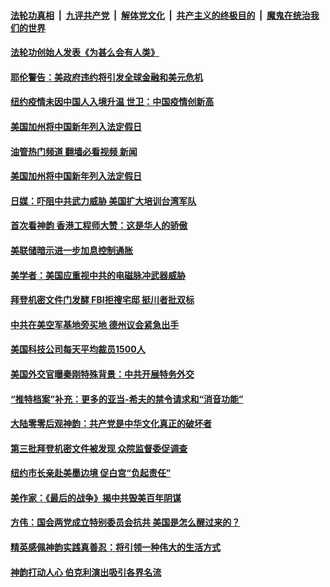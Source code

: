 ####  [法轮功真相](../../../../basic/blob/master/README.md?t=01211612) &nbsp;|&nbsp; [九评共产党](../../../../9ping.md/blob/master/README.md?t=01211612) &nbsp;|&nbsp; [解体党文化](../../../../jtdwh.md/blob/master/README.md?t=01211612)  &nbsp;|&nbsp; [共产主义的终极目的](../../../../gczydzjmd.md/blob/master/README.md?t=01211612) &nbsp;|&nbsp; [魔鬼在统治我们的世界](../../../../mgztzwmdsj.md/blob/master/README.md?t=01211612) 

#### [法轮功创始人发表《为甚么会有人类》](../pages/soh6/689325.md?t=01211612) 
#### [耶伦警告：美政府违约将引发全球金融和美元危机](../pages/soh6/689337.md?t=01211612) 
#### [纽约疫情未因中国人入境升温 世卫：中国疫情创新高](../pages/soh6/689310.md?t=01211612) 
#### [美国加州将中国新年列入法定假日](../pages/soh6/689289.md?t=01211612) 
#### [油管热门频道 翻墙必看视频 新闻](http://129.146.143.75:81/youtube.html?01211612)
#### [美国加州将中国新年列入法定假日](../pages/soh6/689289.md?t=01211612) 
#### [日媒：吓阻中共武力威胁 美国扩大培训台湾军队](../pages/soh6/689187.md?t=01211612) 
#### [首次看神韵 香港工程师大赞：这是华人的骄傲](../pages/soh6/689190.md?t=01211612) 
#### [美联储暗示进一步加息控制通胀](../pages/soh6/689025.md?t=01211612) 
#### [美学者：美国应重视中共的电磁脉冲武器威胁](../pages/soh6/689001.md?t=01211612) 
#### [拜登机密文件门发酵 FBI拒搜宅邸 挺川者批双标](../pages/soh6/688734.md?t=01211612) 
#### [中共在美空军基地旁买地 德州议会紧急出手](../pages/soh6/688719.md?t=01211612) 
#### [美国科技公司每天平均裁员1500人](../pages/soh6/688710.md?t=01211612) 
#### [美国外交官曝秦刚特殊背景：中共开展特务外交](../pages/soh6/688191.md?t=01211612) 
#### [“推特档案”补充：更多的亚当-希夫的禁令请求和“消音功能”](../pages/soh6/688026.md?t=01211612) 
#### [大陆零零后观神韵：共产党是中华文化真正的破坏者](../pages/soh6/688104.md?t=01211612) 
#### [第三批拜登机密文件被发现 众院监督委促调查](../pages/soh6/688068.md?t=01211612) 
#### [纽约市长亲赴美墨边境 促白宫“负起责任”](../pages/soh6/688077.md?t=01211612) 
#### [美作家：《最后的战争》揭中共毁美百年阴谋](../pages/soh6/687990.md?t=01211612) 
#### [方伟：国会两党成立特别委员会抗共 美国是怎么醒过来的？](../pages/soh6/687975.md?t=01211612) 
#### [精英感佩神韵实践真善忍：将引领一种伟大的生活方式](../pages/soh6/687888.md?t=01211612) 
#### [神韵打动人心 伯克利演出吸引各界名流 ](../pages/soh6/687804.md?t=01211612) 
<img src='http://gfw-breaker.win/goodnews/indexes/soh6.md' width='0px' height='0px'/>
